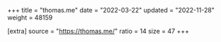 +++
title = "thomas.me"
date = "2022-03-22"
updated = "2022-11-28"
weight = 48159

[extra]
source = "https://thomas.me/"
ratio = 14
size = 47
+++
